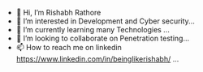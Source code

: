 - 👋 Hi, I’m Rishabh Rathore
- 👀 I’m interested in Development and Cyber security...
- 🌱 I’m currently learning many Technologies ...
- 💞️ I’m looking to collaborate on Penetration testing...
- 📫 How to reach me on linkedin https://www.linkedin.com/in/beinglikerishabh/ ...

<!---
beinglikerishabh/beinglikerishabh is a ✨ special ✨ repository because its `README.md` (this file) appears on your GitHub profile.
You can click the Preview link to take a look at your changes.
--->
